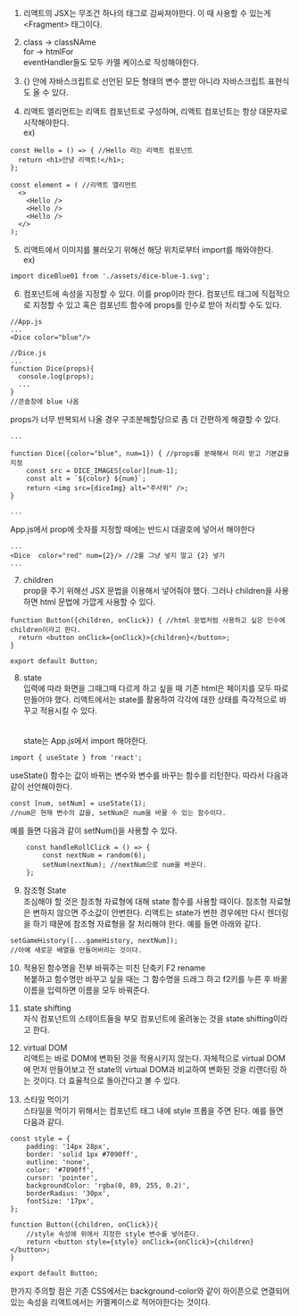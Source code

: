 1. 리액트의 JSX는 무조건 하나의 태그로 감싸져야한다. 이 때 사용할 수 있는게 \<Fragment> 태그이다.

2. class -> classNAme  
   for -> htmlFor  
   eventHandler들도 모두 카멜 케이스로 작성해야한다.  

3. \{} 안에 자바스크립트로 선언된 모든 형태의 변수 뿐만 아니라 자바스크립트 표현식도 올 수 있다.

4. 리액트 엘리먼트는 리액트 컴포넌트로 구성하며, 리액트 컴포넌트는 항상 대문자로 시작해야한다.  
ex\)
```JSX
const Hello = () => { //Hello 라는 리액트 컴포넌트
  return <h1>안녕 리액트!</h1>;
};

const element = ( //리액트 엘리먼트
  <>
    <Hello />
    <Hello />
    <Hello />
  </>
);
```

5. 리액트에서 이미지를 불러오기 위해선 해당 위치로부터 import를 해와야한다.  
ex\)  
```JSX
import diceBlue01 from './assets/dice-blue-1.svg';
```  

6. 컴포넌트에 속성을 지정할 수 있다. 이를 prop이라 한다. 컴포넌트 태그에 직접적으로 지정할 수 있고 혹은 컴포넌트 함수에 props를 인수로 받아 처리할 수도 있다.  
```JSX
//App.js
...
<Dice color="blue"/>

//Dice.js
...
function Dice(props){
  console.log(props);
  ...
}
//콘솔창에 blue 나옴
```
props가 너무 반복되서 나올 경우 구조분해할당으로 좀 더 간편하게 해결할 수 있다.  
```JSX
...

function Dice({color="blue", num=1}) { //props를 분해해서 미리 받고 기본값을 지정
    const src = DICE_IMAGES[color][num-1];
    const alt = `${color} ${num}`;
    return <img src={diceImg} alt="주사위" />;
}

...

```  

App.js에서 prop에 숫자를 지정할 때에는 반드시 대괄호에 넣어서 해야한다  
```JSX
...
<Dice  color="red" num={2}/> //2를 그냥 넣지 말고 {2} 넣기
...
```  

7. children  
prop을 주기 위해선 JSX 문법을 이용해서 넣어줘야 했다. 그러나 children을 사용하면 html 문법에 가깝게 사용할 수 있다.
```JSX
function Button({children, onClick}) { //html 문법처럼 사용하고 싶은 인수에 children이라고 한다.
  return <button onClick={onClick}>{children}</button>;
}

export default Button;
```  
  
8. state  
입력에 따라 화면을 그때그때 다르게 하고 싶을 때 기존 html은 페이지를 모두 따로 만들어야 했다. 리액트에서는 state를 활용하여 각각에 대한 상태를 즉각적으로 바꾸고 적용시킬 수 있다.  
<br></br>
state는 App.js에서 import 해야한다.  
```JSX
import { useState } from 'react';
```
useState() 함수는 값이 바뀌는 변수와 변수를 바꾸는 함수를 리턴한다. 따라서 다음과 같이 선언해야한다.  
```JSX
const [num, setNum] = useState(1);
//num은 현재 변수의 값을, setNum은 num을 바꿀 수 있는 함수이다.
```
예를 들면 다음과 같이 setNum()을 사용할 수 있다.
```JSX
    const handleRollClick = () => {
        const nextNum = random(6);
        setNum(nextNum); //nextNum으로 num을 바꾼다.
    };

```

9. 참조형 State  
조심해야 할 것은 참조형 자료형에 대해 state 함수를 사용할 때이다. 참조형 자료형은 변하지 않으면 주소값이 안변한다. 리액트는 state가 변한 경우에만 다시 렌더링을 하기 때문에 참조형 자료형을 잘 처리해야 한다. 예를 들면 아래와 같다.  
```JSX
setGameHistory([...gameHistory, nextNum]);
//아예 새로운 배열을 만들어버리는 것이다.
```

10. 적용된 함수명을 전부 바꿔주는 미친 단축키 F2 rename  
복붙하고 함수명만 바꾸고 싶을 때는 그 함수명을 드래그 하고 f2키를 누른 후 바꿀 이름을 입력하면 이름을 모두 바꿔준다.  

11. state shifting  
자식 컴포넌트의 스테이트들을 부모 컴포넌트에 올려놓는 것을 state shifting이라고 한다.  

12. virtual DOM  
리액트는 바로 DOM에 변화된 것을 적용시키지 않는다. 자체적으로 virtual DOM에 먼저 만들어보고 전 state의 virtual DOM과 비교하여 변화된 것을 리랜더링 하는 것이다. 더 효율적으로 돌아간다고 볼 수 있다.  

13. 스타일 먹이기  
스타일을 먹이기 위해서는 컴포넌트 태그 내에 style 프롭을 주면 된다. 예를 들면 다음과 같다.
```JSX
const style = {
    padding: '14px 28px',
    border: 'solid 1px #7090ff',
    outline: 'none',
    color: '#7090ff',
    cursor: 'pointer',
    backgroundColor: 'rgba(0, 89, 255, 0.2)',
    borderRadius: '30px',
    fontSize: '17px',
};

function Button({children, onClick}){
    //style 속성에 위에서 지정한 style 변수를 넣어준다.
    return <button style={style} onClick={onClick}>{children}</button>;
}

export default Button;
```

한가지 주의할 점은 기존 CSS에서는 background-color와 같이 하이픈으로 연결되어있는 속성을 리액트에서는 카멜케이스로 적어야한다는 것이다.


